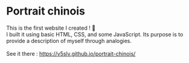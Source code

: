 # Portrait chinois <br>
This is the first website I created  ! 🐤<br> 
I built it using basic HTML, CSS, and some JavaScript. Its purpose is to provide a description of myself through analogies.<br>
<br>
See it there : https://v5slv.github.io/portrait-chinois/
